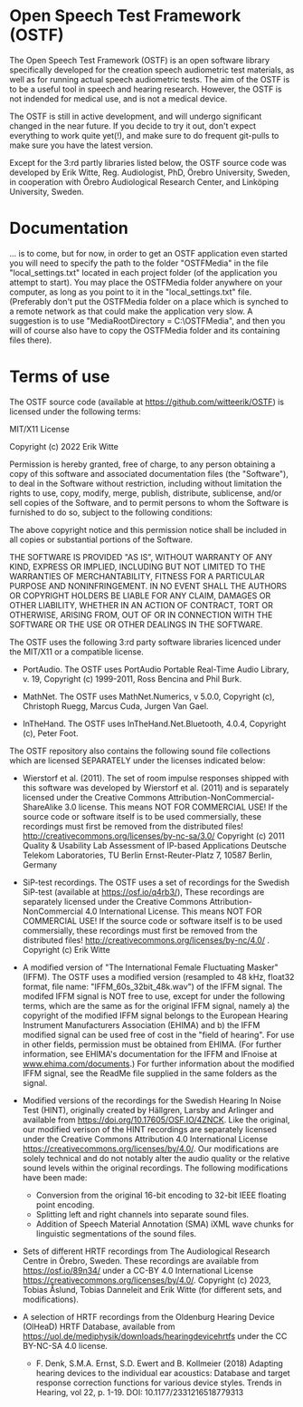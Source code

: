 # Open Speech Test Framework (OSTF)

The Open Speech Test Framework (OSTF) is an open software library specifically developed for the creation speech audiometric test materials, as well as for running actual speech audiometric tests. The aim of the OSTF is to be a useful tool in speech and hearing research. However, the OSTF is not indended for medical use, and is not a medical device.

The OSTF is still in active development, and will undergo significant changed in the near future. If you decide to try it out, don't expect everything to work quite yet(!), and make sure to do frequent git-pulls to make sure you have the latest version.

Except for the 3:rd partly libraries listed below, the OSTF source code was developed by Erik Witte, Reg. Audiologist, PhD, Örebro University, Sweden, in cooperation with Örebro Audiological Research Center, and Linköping University, Sweden.

# Documentation
... is to come, but for now, in order to get an OSTF application even started you will need to specify the path to the folder "OSTFMedia" in the file "local_settings.txt" located in each project folder (of the application you attempt to start). You may place the OSTFMedia folder anywhere on your computer, as long as you point to it in the "local_settings.txt" file. (Preferably don't put the OSTFMedia folder on a place which is synched to a remote network as that could make the application very slow. A suggestion is to use "MediaRootDirectory = C:\OSTFMedia", and then you will of course also have to copy the OSTFMedia folder and its containing files there).

# Terms of use
The OSTF source code (available at https://github.com/witteerik/OSTF) is licensed under the following terms:

MIT/X11 License

Copyright (c) 2022 Erik Witte

Permission is hereby granted, free of charge, to any person obtaining a copy of this software and associated documentation files (the "Software"), to deal in the Software without restriction, including without limitation the rights to use, copy, modify, merge, publish, distribute, sublicense, and/or sell copies of the Software, and to permit persons to whom the Software is furnished to do so, subject to the following conditions:

The above copyright notice and this permission notice shall be included in all copies or substantial portions of the Software.

THE SOFTWARE IS PROVIDED "AS IS", WITHOUT WARRANTY OF ANY KIND, EXPRESS OR IMPLIED, INCLUDING BUT NOT LIMITED TO THE WARRANTIES OF MERCHANTABILITY, FITNESS FOR A PARTICULAR PURPOSE AND NONINFRINGEMENT. IN NO EVENT SHALL THE AUTHORS OR COPYRIGHT HOLDERS BE LIABLE FOR ANY CLAIM, DAMAGES OR OTHER LIABILITY, WHETHER IN AN ACTION OF CONTRACT, TORT OR OTHERWISE, ARISING FROM, OUT OF OR IN CONNECTION WITH THE SOFTWARE OR THE USE OR OTHER DEALINGS IN THE SOFTWARE.

The OSTF uses the following 3:rd party software libraries licenced under the MIT/X11 or a compatible license.

 - PortAudio. 
The OSTF uses PortAudio Portable Real-Time Audio Library, v. 19, 
Copyright (c) 1999-2011, Ross Bencina and Phil Burk.

- MathNet. 
The OSTF uses MathNet.Numerics, v 5.0.0,
Copyright (c), Christoph Ruegg, Marcus Cuda, Jurgen Van Gael.

- InTheHand. 
The OSTF uses InTheHand.Net.Bluetooth, 4.0.4,
Copyright (c), Peter Foot.

The OSTF repository also contains the following sound file collections which are licensed SEPARATELY under the licenses indicated below:

- Wierstorf et al. (2011). 
The set of room impulse responses shipped with this software was developed by Wierstorf et al. (2011) and is separately licensed under the Creative Commons Attribution-NonCommercial-ShareAlike 3.0 license. This means NOT FOR COMMERCIAL USE! If the source code or software itself is to be used commersially, these recordings must first be removed from the distributed files!
http://creativecommons.org/licenses/by-nc-sa/3.0/
Copyright (c) 2011 
Quality & Usability Lab 
Assessment of IP-based Applications
Deutsche Telekom Laboratories, TU Berlin
Ernst-Reuter-Platz 7, 10587 Berlin, Germany

- SiP-test recordings. 
The OSTF uses a set of recordings for the Swedish SiP-test (available at https://osf.io/q4rb3/), These recordings are separately licensed under the Creative Commons Attribution-NonCommercial 4.0 International License. This means NOT FOR COMMERCIAL USE! If the source code or software itself is to be used commersially, these recordings must first be removed from the distributed files!
http://creativecommons.org/licenses/by-nc/4.0/ .
Copyright (c) Erik Witte

- A modified version of "The International Female Fluctuating Masker" (IFFM).
The OSTF uses a modified version (resampled to 48 kHz, float32 format, file name: "IFFM_60s_32bit_48k.wav") of the IFFM signal. The modifed IFFM signal is NOT free to use, except for under the following terms, which are the same as for the original IFFM signal, namely a) the copyright of the modified IFFM signal belongs to the European Hearing Instrument Manufacturers Association (EHIMA) and b) the IFFM modified signal can be used free of cost in the "field of hearing". For use in other fields, permission must be obtained from EHIMA. (For further information, see EHIMA's documentation for the IFFM and IFnoise at www.ehima.com/documents.) For further information about the modified IFFM signal, see the ReadMe file supplied in the same folders as the signal.

- Modified versions of the recordings for the Swedish Hearing In Noise Test (HINT), originally created by Hällgren, Larsby and Arlinger and available from https://doi.org/10.17605/OSF.IO/4ZNCK. Like the original, our modified verison of the HINT recordings are separately licensed under the Creative Commons Attribution 4.0 International License https://creativecommons.org/licenses/by/4.0/. Our modifications are solely technical and do not notably alter the audio quality or the relative sound levels within the original recordings.
The following modifications have been made:
     - Conversion from the original 16-bit encoding to 32-bit IEEE floating point encoding.
     - Splitting left and right channels into separate sound files.
     - Addition of Speech Material Annotation (SMA) iXML wave chunks for linguistic segmentations of the sound files.

- Sets of different HRTF recordings from The Audiological Research Centre in Örebro, Sweden. These recordings are available from https://osf.io/89n34/ under a CC-BY 4.0 International License https://creativecommons.org/licenses/by/4.0/. Copyright (c) 2023, Tobias Åslund, Tobias Danneleit and Erik Witte (for different sets, and modifications).

- A selection of HRTF recordings from the Oldenburg Hearing Device (OlHeaD) HRTF Database, available from https://uol.de/mediphysik/downloads/hearingdevicehrtfs under the CC BY-NC-SA 4.0 license. 
     - F. Denk, S.M.A. Ernst, S.D. Ewert and B. Kollmeier (2018) Adapting hearing devices to the individual ear acoustics: Database and target response correction functions for various device styles. Trends in Hearing, vol 22, p. 1-19. DOI: 10.1177/2331216518779313